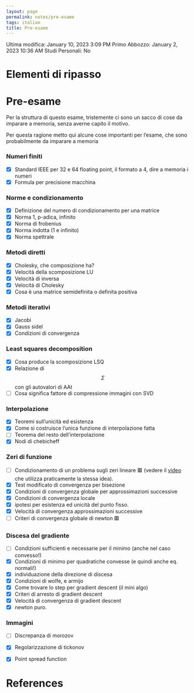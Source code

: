 ```yaml
---
layout: page
permalink: notes/pre-esame
tags: italian
title: Pre-esame
---
```


Ultima modifica: January 10, 2023 3:09 PM
Primo Abbozzo: January 2, 2023 10:36 AM
Studi Personali: No

# Elementi di ripasso

# Pre-esame

Per la struttura di questo esame, tristemente ci sono un sacco di cose da imparare a memoria, senza averne capito il motivo.

Per questa ragione metto qui alcune cose importanti per l’esame, che sono probabilmente da imparare a memoria

### Numeri finiti

- [x]  Standard IEEE per 32 e 64 floating point, il formato a 4, dire a memoria i numeri
- [x]  Formula per precisione macchina

### Norme e condizionamento

- [x]  Definizione del numero di condizionamento per una matrice
- [x]  Norma 1, p-adica, infinito
- [x]  Norma di frobenius
- [x]  Norma indotta (1 e infinito)
- [x]  Norma spettrale

### Metodi diretti

- [x]  Cholesky, che composizione ha?
- [x]  Velocità della scomposizione LU
- [x]  Velocità di inversa
- [x]  Velocità di Cholesky
- [x]  Cosa è una matrice semidefinita o definita positiva

### Metodi iterativi

- [x]  Jacobi
- [x]  Gauss sidel
- [x]  Condizioni di convergenza

### Least squares decomposition

- [x]  Cosa produce la scomposizione LSQ
- [x]  Relazione di $$\Sigma$$ con gli autovalori di AAt
- [ ]  Cosa significa fattore di compressione immagini con SVD

### Interpolazione

- [x]  Teoremi sull’unicità ed esistenza
- [x]  Come si costruisce l’unica funzione di interpolazione fatta
- [ ]  Teorema del resto dell’interpolazione
- [x]  Nodi di chebicheff

### Zeri di funzione

- [ ]  Condizionamento di un problema sugli zeri lineare 🟥 (vedere il [video](https://youtu.be/D5ABGSplM8c?t=548) che utilizza praticamente la stessa idea).
- [x]  Test modificato di convergenza per bisezione
- [x]  Condizioni di convergenza globale per approssimazioni successive
- [x]  Condizioni di convergenza locale
- [x]  ipotesi per esistenza ed unicità del punto fisso.
- [x]  Velocità di convergenza approssimazioni successive
- [ ]  Criteri di convergenza globale di newton 🟥

### Discesa del gradiente

- [ ]  Condizioni sufficienti e necessarie per il minimo (anche nel caso convesso!)
- [x]  Condizioni di minimo per quadratiche convesse (e quindi anche eq. normali!)
- [x]  individuazione della direzione di discesa
- [x]  Condizioni di wolfe, e armijo
- [x]  Come trovare lo step per gradient descent (il mini algo)
- [x]  Criteri di arresto di gradient descent
- [x]  Velocità di convergenza di gradient descent
- [x]  newton puro.

### Immagini

- [ ]  Discrepanza di morozov
- [x]  Regolarizzazione di tickonov
- [x]  Point spread function



# References